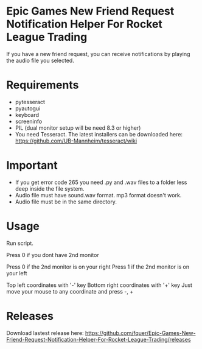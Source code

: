 # Epic Games New Friend Request Notification Helper For Rocket League Trading

If you have a new friend request, you can receive notifications by playing the audio file you selected.

# Requirements

* pytesseract
* pyautogui
* keyboard
* screeninfo
* PIL (dual monitor setup will be need 8.3 or higher)
* You need Tesseract. The latest installers can be downloaded here: https://github.com/UB-Mannheim/tesseract/wiki

# Important

* If you get error code 265 you need .py and .wav files to a folder less deep inside the file system.
* Audio file must have sound.wav format. mp3 format doesn't work.
* Audio file must be in the same directory.

# Usage

Run script.

Press 0 if you dont have 2nd monitor

Press 0 if the 2nd monitor is on your right
Press 1 if the 2nd monitor is on your left

Top left coordinates with '-' key
Bottom right coordinates with '+' key
Just move your mouse to any coordinate and press -, +

# Releases

Download lastest release here:
https://github.com/fquer/Epic-Games-New-Friend-Request-Notification-Helper-For-Rocket-League-Trading/releases
